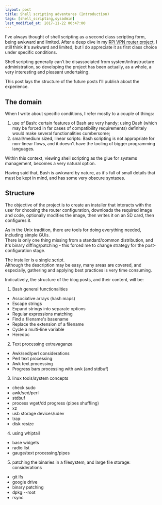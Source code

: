 ```yaml
---
layout: post
title: Shell scripting adventures (Introduction)
tags: [shell_scripting,sysadmin]
last_modified_at: 2017-11-22 00:47:00
---
```


I've always thought of shell scripting as a second class scripting form, being awkward and limited.
After a deep dive in my [RPi VPN router project](https://github.com/saveriomiroddi/rpi_vpn_router), I still think it's awkward and limited, but I do appreciate it as first class choice under specific conditions.

Shell scripting generally can't be disassociated from system/infrastructure administration, so developing the project has been actually, as a whole, a very interesting and pleasant undertaking.

This post lays the structure of the future posts I'll publish about the experience.

## The domain

When I write about specific conditions, I refer mostly to a couple of things:

1. use of Bash: certain features of Bash are very handy; using Dash (which may be forced in far cases of compatibility requirements) definitely would make several functionalities cumbersome;
2. small/medium sized, linear scripts: Bash scripting is not appropriate for non-linear flows, and it doesn't have the tooling of bigger programming languages.

Within this context, viewing shell scripting as the glue for systems management, becomes a very natural option.

Having said that, Bash is awkward by nature, as it's full of small details that must be kept in mind, and has some very obscure syntaxes.

## Structure

The objective of the project is to create an installer that interacts with the user for choosing the router configuration, downloads the required image and code, optionally modifies the image, then writes it on an SD card, then configures it.

As in the Unix tradition, there are tools for doing everything needed, including simple GUIs.  
There is only one thing missing from a standard/common distribution, and it's binary diffing/patching - this forced me to change strategy for the post-configuration stage.

The installer is a [single script](https://github.com/saveriomiroddi/rpi_vpn_router/blob/master/install_vpn_router.sh).  
Although the description may be easy, many areas are covered, and especially, gathering and applying best practices is very time consuming.

Indicatively, the structure of the blog posts, and their content, will be:

1. Bash general functionalities
  - Associative arrays (hash maps)
  - Escape strings
  - Expand strings into separate options
  - Regular expressions matching
  - Find a filename's basename
  - Replace the extension of a filename
  - Cycle a multi-line variable
  - Heredoc
2. Text processing extravaganza
  - Awk/sed/perl considerations
  - Perl text processing
  - Awk text processing
  - Progress bars processing with awk (and stdbuf)
3. linux tools/system concepts
  - check sudo
  - awk/sed/perl
  - stdbuf
  - process wget/dd progress (pipes shuffling)
  - xz
  - usb storage devices/udev
  - trap
  - disk resize
4. using whiptail
  - base widgets
  - radio list
  - gauge/text processing/pipes
5. patching the binaries in a filesystem, and large file storage: considerations
  - git lfs
  - google drive
  - binary patching
  - dpkg --root
  - rsync
